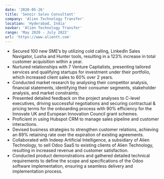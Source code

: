 ```yaml
---
date: '2020-05-26'
title: 'Senoir Sales Consultant'
company: 'Alien Technology Transfer'
location: 'Hyderabad, India'
navbar: 'Alien Technology Transfer'
range: 'May 2020 - July 2022'
url: 'https://www.alientt.com'
---
```


- Secured 100 new SME’s by utilizing cold calling, LinkedIn Sales Navigator, Lusha and Hunter tools, resulting in a 123% increase in total customer acquisition within a year.
- Nurtured relationships with 7 Venture Capitalists, presenting tailored services and qualifying startups for investment under their portfolio, which increased client sales to 60% over 2 years.
- Conducted market research by analysing their competitor analysis, financial statements, identifying their consumer segments, stakeholder analysis, and market constraints; 
- Presented detailed feedback on the project analyses to C-level executives, driving successful negotiations and securing contractual & pricing terms for the onboarding process with 90% efficiency for the Innovate UK and European Innovation Council grant schemes.
- Proficient in using Hubspot CRM to manage sales pipeline and customer interactions.
- Devised business strategies to strengthen customer relations, achieving an 89% retaining rate over the expiration of existing agreements.
- Collaborated with Indeep Artificial Intelligence, a subsidiary of Alien Technology, to sell Odoo SaaS to existing clients of Alien Technology, resulting in increased revenue and customer satisfaction.
- Conducted product demonstrations and gathered detailed technical requirements to define the scope and specifications of the Odoo software implementation, ensuring a seamless delivery and implementation process.


